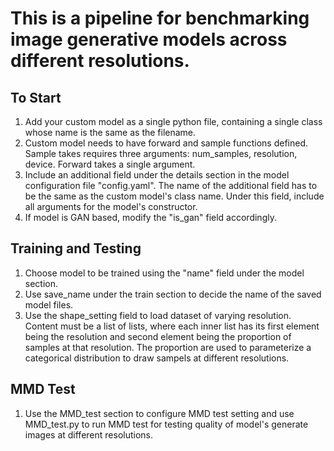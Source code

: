# This is a pipeline for benchmarking image generative models across different resolutions.
## To Start
1. Add your custom model as a single python file, containing a single class whose name is the same as the filename.
2. Custom model needs to have forward and sample functions defined. Sample takes requires three arguments: num_samples, resolution, device. Forward takes a single argument.
3. Include an additional field under the details section in the model configuration file "config.yaml". The name of the additional field has to be the same as the custom model's class name. Under this field, include all arguments for the model's constructor.
4. If model is GAN based, modify the "is_gan" field accordingly.
## Training and Testing
1. Choose model to be trained using the "name" field under the model section.
2. Use save_name under the train section to decide the name of the saved model files.
3. Use the shape_setting field to load dataset of varying resolution. Content must be a list of lists, where each inner list has its first element being the resolution and second element being the proportion of samples at that resolution. The proportion are used to parameterize a categorical distribution to draw sampels at different resolutions.
## MMD Test
1. Use the MMD_test section to configure MMD test setting and use MMD_test.py to run MMD test for testing quality of model's generate images at different resolutions.
